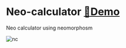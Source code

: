 # Neo-calculator [🌈Demo](https://ssr0095.github.io/Neo-calculator/)
Neo calculator using neomorphosm

![nc](https://github.com/ssr0095/Neo-calculator/assets/71970489/81b717ed-b297-4946-a304-199c96b6a18d)
